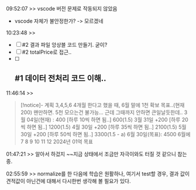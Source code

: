 09:52:07 >> vscode 버전 문제로 작동되지 않았음
- vscode 자체가 불안정한가? -> 모르겠네

10:23:48 >>
- [ ] #2 결과 파일 앙상블 코드 만들기. 굳이?
- [ ] #2 totalPrice로 접근..
- [ ] #1 데이터 전처리 코드 이해..
	- 
11:46:14 >>
>[!notice]- 계획
3,4,5,6 4개월 한다고 했을 때,
6월 말에 1천 확보 목표..(현재 200)
왠만하면. 5천 모으는건 불가능... 근데 그때까지 안하면 큰일날듯한데..
3월 04일(현재) : 400
[하루 10씩 하면 됨..]
600(1.5)
3월 31일 +200
[하루 20씩 하면 됨..]
1200(1.5)
4월 30일 +200
[하루 35씩 하면 됨..]
2100(1.5)
5월 30일 +200
[하루 50씩 하면 됨..]
3300(1.5 - a)
6월 30일(목표): 4500
6월에 
7 8 9 10 11 12
2024년 01억 목표

01:47:21 >> 알아서 하겄지
~~지금 상태에서 조금만 자극이와도 터질 것 같으니 참는중.

02:55:59 >> 
normalize를 한 다음에 학습은 원활하나, 여기서 test할 경우, 결과 값이 견적값이 아닌건에 대해서 다시한번 생각해 볼 필요가 있다.